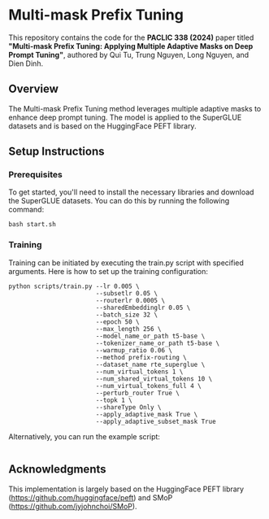 # Multi-mask Prefix Tuning

This repository contains the code for the **PACLIC 338 (2024)** paper titled **"Multi-mask Prefix Tuning: Applying Multiple Adaptive Masks on Deep Prompt Tuning"**, authored by Qui Tu, Trung Nguyen, Long Nguyen, and Dien Dinh.

## Overview

The Multi-mask Prefix Tuning method leverages multiple adaptive masks to enhance deep prompt tuning. The model is applied to the SuperGLUE datasets and is based on the HuggingFace PEFT library.

## Setup Instructions

### Prerequisites

To get started, you'll need to install the necessary libraries and download the SuperGLUE datasets. You can do this by running the following command:

```
bash start.sh
```

### Training

Training can be initiated by executing the train.py script with specified arguments. Here is how to set up the training configuration:

```
python scripts/train.py --lr 0.005 \
                        --subsetlr 0.05 \
                        --routerlr 0.0005 \
                        --sharedEmbeddinglr 0.05 \
                        --batch_size 32 \
                        --epoch 50 \
                        --max_length 256 \
                        --model_name_or_path t5-base \
                        --tokenizer_name_or_path t5-base \
                        --warmup_ratio 0.06 \
                        --method prefix-routing \
                        --dataset_name rte_superglue \
                        --num_virtual_tokens 1 \
                        --num_shared_virtual_tokens 10 \
                        --num_virtual_tokens_full 4 \
                        --perturb_router True \
                        --topk 1 \
                        --shareType Only \
                        --apply_adaptive_mask True \
                        --apply_adaptive_subset_mask True
```
Alternatively, you can run the example script:

```bash run.sh
```
## Acknowledgments
This implementation is largely based on the HuggingFace PEFT library (https://github.com/huggingface/peft) and SMoP (https://github.com/jyjohnchoi/SMoP).


